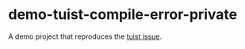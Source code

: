 # demo-tuist-compile-error-private

A demo project that reproduces the [tuist issue](https://github.com/tuist/tuist/issues/4975).
